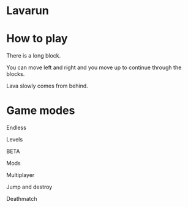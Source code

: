 # Lavarun
# How to play
There is a long block.

You can move left and right and you move up to continue through the blocks.

Lava slowly comes from behind.
# Game modes
Endless

Levels

BETA

Mods

Multiplayer

Jump and destroy

Deathmatch
